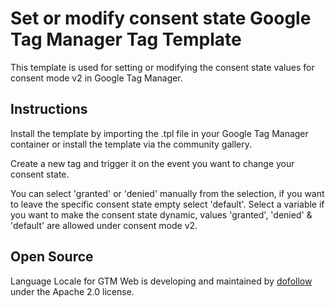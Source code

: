 # Set or modify consent state Google Tag Manager Tag Template

This template is used for setting or modifying the consent state values for consent mode v2 in Google Tag Manager.

## Instructions
Install the template by importing the .tpl file in your Google Tag Manager container or install the template via the community gallery.

Create a new tag and trigger it on the event you want to change your consent state.

You can select 'granted' or 'denied' manually from the selection, if you want to leave the specific consent state empty select 'default'. Select a variable if you want to make the consent state dynamic, values 'granted', 'denied' & 'default' are allowed under consent mode v2.

## Open Source

Language Locale for GTM Web is developing and maintained by [dofollow](https://dofollow.nl/) under the Apache 2.0 license.